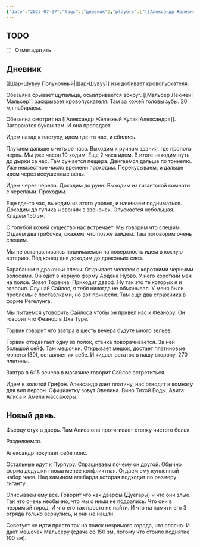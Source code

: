 ```yaml
---
{"date":"2025-07-27","tags":["дневник"],"players":["[[Александр Железный Кулак]]","[[Фьерд Виггинс]]","[[Шар-Шувуу Полуночный]]","[[Мальсер Лекмен]]"],"campaign":"Школа приключенцев Безелота. Переплетенные судьбы","world-date":null,"world-time-start":null,"dg-publish":true,"previous-session":"[[13 июля 2025]]","next-session":"[[3 августа 2025]]","permalink":"/27-iyulya-2025/","dgPassFrontmatter":true}
---
```



## TODO
- [ ] Отметадатить

## Дневник
[[Шар-Шувуу Полуночный\|Шар-Шувуу]] изи добивает кровопускателя. 

Обезьяна срывает щупальца, осматривается вокруг. 
[[Мальсер Лекмен\|Мальсер]] раскрывает кровопускателя. Там за кожей головы зубы. 20 мл набираем.

Обезьяна смотрит на [[Александр Железный Кулак\|Александра]]. Загораются буквы там. И она пропадает. 

Идем назад к пастуху, идем где-то час, и сбились. 

Плутаем дальше с четыре часа. Выходим к руинам здания, где прополз червь. Мы уже часов 10 ходим. Еще 2 часа идем. В итоге находим путь до дырки за час. Там сужается пещера. Двигаемся дальше по тоннелю. Уже неизестное число времени проходим. Перекусываем, и дальше идем через иссушенные вены. 

Идем через черепа. Доходим до руин. Выходим из гигантской комнаты с черепами. Проходим. 

Еще где-то час, выходим из этого уровня, и начинаем подниматься. Доходим до тупика и звоним в звоночек. Опускается небольшая. Кладем 150 зм. 

С голубой кожей существо нас встречает. Мы говорим что спешим. Отдаем два грибочка, скажем, что позже зайдем. Там поговорим очень спешим. 

Мы не останавливаясь поднимаемся на поверхность идем в южную артерию. Под конец дня доходим до драконьих слез. 

Барабаним в драконьи слезы. Открывает человек с короткими черными волосами. Он одет в черную форму Ардена Нуэво. У него короткий меч на поясе. Зовет Торвина. Приходит дварф. Ну так это те которых я и говорил. Слушай Сайлос, я тебя никогда не обманывал. У меня были проблемы с поставлками, но вот принесли.  Там еще два стражника в форме Регелунга. 

Мы пытаемся уговорить Сайлоса чтобы он привел нас к Феанору. Он говорит что Феанор в Дха Туре. 

Торвин говорит что завтра в шесть вечера будуте много зельев.

Торвин отодвигает одну из полок, стенка поворачивается. За ней большой сейф. Там мешочки. Открывает мешок, достает платиновые монеты (30), оставляет их себе. И кидает остаток в нашу сторону. 270 платины. 

Завтра в 6:15 вечера в магазине говорит Сайлос встретиться. 

Идем в золотой Грифон. Александр дает платину, нас отводят в комнату для вип персон. Официантку зовут Эвелина. Вино Тихой Воды. Авита Алиса и Амели массажеры. 

## Новый день. 
Фьерду стук в дверь. Там Алиса она протягивает стопку чистого белья. 

Разделяемся. 

Александр покупает себе пояс.

Остальные идут к Пурпуру. Спрашиваем почему он другой. Обычно форма дедушки гнома менее конфликтная. Отдаем ему купленный набор чаев. Над камином алебарда которая подходит по размеру гиганту. 

Описываем ему все. Говорит что как дварфы (Дуегары) и что они злые. Так что очень необычно, что мы с ними не подрались. Что они в незримый город. И что его так просто не найти. И что на памяти его 3 отряда только вернулись, и они не нашли. 

Советует не идти просто так на поиск незримого города, что опасно. И дает мешочек Мальсеру (сдача со 150 зм, потому что стоило поднятие 100 зм). 